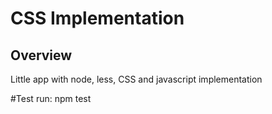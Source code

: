 # CSS Implementation
## Overview

Little app with node, less, CSS and javascript implementation

#Test
run: npm test

